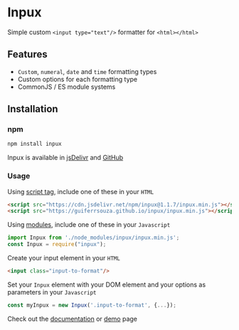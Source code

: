 # Inpux
Simple custom `<input type="text"/>` formatter for `<html></html>`

## Features
- `Custom`, `numeral`, `date` and `time` formatting types
- Custom options for each formatting type
- CommonJS / ES module systems

## Installation
### npm
```bash
npm install inpux
```
Inpux is available in [jsDelivr](https://www.jsdelivr.com/package/npm/inpux) and [GitHub](https://github.com/GuiferrSouza/inpux)

### Usage
Using [script tag](https://www.w3schools.com/tags/tag_script.asp), include one of these in your `HTML`
```html
<script src="https://cdn.jsdelivr.net/npm/inpux@1.1.7/inpux.min.js"></script>
<script src="https://guiferrsouza.github.io/inpux/inpux.min.js"></script>
```

Using [modules](https://dev.to/costamatheus97/es-modules-and-commonjs-an-overview-1i4b), include one of these in your `Javascript`
```js
import Inpux from './node_modules/inpux/inpux.min.js';
const Inpux = require("inpux");
```

Create your input element in your `HTML`
```html
<input class="input-to-format"/>
```

Set your `Inpux` element with your DOM element and your options as parameters in your `Javascript`
```js
const myInpux = new Inpux('.input-to-format', {...});
```
Check out the [documentation](https://github.com/GuiferrSouza/inpux/blob/main/docs/documentation.md) or [demo](https://guiferrsouza.github.io/inpux/) page

